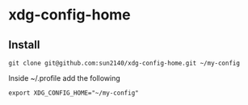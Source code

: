 # xdg-config-home

## Install

```shell
git clone git@github.com:sun2140/xdg-config-home.git ~/my-config
```

Inside ~/.profile add the following

```
export XDG_CONFIG_HOME="~/my-config"
```
